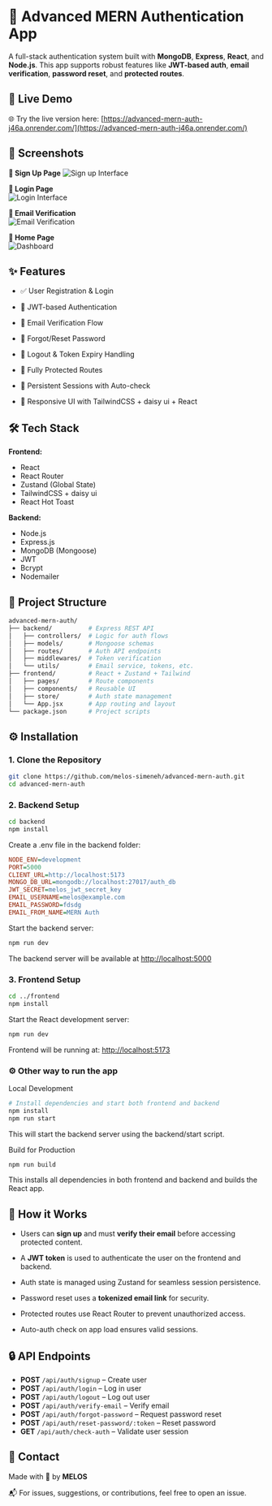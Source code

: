 
# 🔐 Advanced MERN Authentication App

A full-stack authentication system built with **MongoDB**, **Express**, **React**, and **Node.js**. This app supports robust features like **JWT-based auth**, **email verification**, **password reset**, and **protected routes**.

## 🚀 Live Demo

🌐 Try the live version here: [https://advanced-mern-auth-j46a.onrender.com/](https://advanced-mern-auth-j46a.onrender.com/)

## 📸 Screenshots

**📝 Sign Up Page**
![Sign up Interface](screenshots/signup.png)

**🔐 Login Page**  
![Login Interface](screenshots/login.png)

**📧 Email Verification**  
![Email Verification](screenshots/verify_email.png)

**📧 Home Page**  
![Dashboard](screenshots/dashboard.png)

## ✨ Features

- ✅ User Registration & Login

- 🔐 JWT-based Authentication

- 📧 Email Verification Flow

- 🔑 Forgot/Reset Password

- 🚫 Logout & Token Expiry Handling

- 🚀 Fully Protected Routes

- 🔁 Persistent Sessions with Auto-check

- 📱 Responsive UI with TailwindCSS + daisy ui + React

## 🛠️ Tech Stack

**Frontend:**

- React
- React Router
- Zustand (Global State)
- TailwindCSS + daisy ui
- React Hot Toast

**Backend:**

- Node.js
- Express.js
- MongoDB (Mongoose)
- JWT
- Bcrypt
- Nodemailer

## 📁 Project Structure

```bash
advanced-mern-auth/
├── backend/          # Express REST API
│   ├── controllers/  # Logic for auth flows
│   ├── models/       # Mongoose schemas
│   ├── routes/       # Auth API endpoints
│   ├── middlewares/  # Token verification
│   └── utils/        # Email service, tokens, etc.
├── frontend/         # React + Zustand + Tailwind
│   ├── pages/        # Route components
│   ├── components/   # Reusable UI
│   ├── store/        # Auth state management
│   └── App.jsx       # App routing and layout
└── package.json      # Project scripts
```

## ⚙️ Installation

### 1. Clone the Repository

```bash
git clone https://github.com/melos-simeneh/advanced-mern-auth.git
cd advanced-mern-auth
```

### 2. Backend Setup

```bash
cd backend
npm install
```

Create a .env file in the backend folder:

```ini
NODE_ENV=development
PORT=5000
CLIENT_URL=http://localhost:5173
MONGO_DB_URL=mongodb://localhost:27017/auth_db
JWT_SECRET=melos_jwt_secret_key
EMAIL_USERNAME=melos@example.com
EMAIL_PASSWORD=fdsdg
EMAIL_FROM_NAME=MERN Auth
```

Start the backend server:

```bash
npm run dev
```

The backend server  will be available at [http://localhost:5000](http://localhost:5000)

### 3. Frontend Setup

```bash
cd ../frontend
npm install
```

Start the React development server:

```bash
npm run dev
```

Frontend will be running at: [http://localhost:5173](http://localhost:5173)

### ⚙️ Other way to run the app

Local Development

```bash
# Install dependencies and start both frontend and backend
npm install
npm run start
```

This will start the backend server using the backend/start script.

Build for Production

```bash
npm run build
```

This installs all dependencies in both frontend and backend and builds the React app.

## 🔌 How it Works

- Users can **sign up** and must **verify their email** before accessing protected content.

- A **JWT token** is used to authenticate the user on the frontend and backend.

- Auth state is managed using Zustand for seamless session persistence.

- Password reset uses a **tokenized email link** for security.

- Protected routes use React Router to prevent unauthorized access.

- Auto-auth check on app load ensures valid sessions.

## 🔒 API Endpoints

- **POST** `/api/auth/signup` – Create user
- **POST** `/api/auth/login` – Log in user
- **POST** `/api/auth/logout` – Log out user
- **POST** `/api/auth/verify-email` – Verify email
- **POST** `/api/auth/forgot-password` – Request password reset
- **POST** `/api/auth/reset-password/:token` – Reset password
- **GET** `/api/auth/check-auth` – Validate user session

## 📧 Contact

Made with 💚 by **MELOS**

📬 For issues, suggestions, or contributions, feel free to open an issue.
